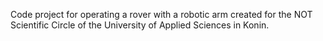 Code project for operating a rover with a robotic arm created for the NOT Scientific Circle of the University of Applied Sciences in Konin.
